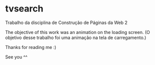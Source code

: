 # tvsearch
Trabalho da disciplina de Construção de Páginas da Web 2

The objective of this work was an animation on the loading screen.
(O objetivo desse trabalho foi uma animação na tela de carregamento.)

Thanks for reading me :)

See you ^^
